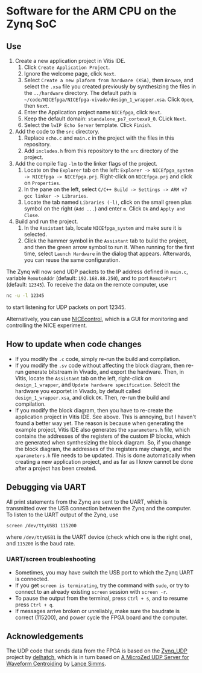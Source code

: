 # Software for the ARM CPU on the Zynq SoC

## Use

1. Create a new application project in Vitis IDE.
   1. Click `Create Application Project`.
   2. Ignore the welcome page, click `Next`.
   3. Select `Create a new plaform from hardware (XSA)`, then `Browse`, and select the `.xsa` file you created previously by synthesizing the files in the `../hardware` directory. The default path is `~/code/NICEfpga/NICEfpga-vivado/design_1_wrapper.xsa`. Click `Open`, then `Next`.
   4. Enter the Application project name `NICEfpga`, click `Next`.
   5. Keep the default domain: `standalone_ps7_cortexa9_0`. CLick `Next`.
   6. Select the `lwIP Echo Server` template. Click `Finish`.
2. Add the code to the `src` directory.
   1. Replace `echo.c` and `main.c` in the project with the files in this repository.
   2. Add `includes.h` from this repository to the `src` directory of the project.
3. Add the compile flag `-lm` to the linker flags of the project.
   1. Locate on the `Explorer` tab on the left: `Explorer -> NICEfpga_system -> NICEfpga -> NICEfpga.prj`. Right-click on `NICEfpga.prj` and click on `Properties`.
   2. In the pane on the left, select `C/C++ Build -> Settings -> ARM v7 gcc linker -> Libraries`.
   3. Locate the tab named `Libraries (-l)`, click on the small green plus symbol on the right (`Add ...`) and enter `m`. Click `Ok` and `Apply and Close`.
4. Build and run the project.
   1. In the `Assistant` tab, locate `NICEfpga_system` and make sure it is selected.
   2. Click the hammer symbol in the `Assistant` tab to build the project, and then the green arrow symbol to run it. When running for the first time, select `Launch Hardware` in the dialog that appears. Afterwards, you can reuse the same configuration.

The Zynq will now send UDP packets to the IP address defined in `main.c`, variable `RemoteAddr` (default: `192.168.88.250`), and to port `RemotePort` (default: `12345`). To receive the data on the remote computer, use

```sh
nc -u -l 12345
```

to start listening for UDP packets on port 12345.

Alternatively, you can use [NICEcontrol](https://github.com/thomabir/NICEcontrol), which is a GUI for monitoring and controlling the NICE experiment.

## How to update when code changes

- If you modify the `.c` code, simply re-run the build and compilation.
- If you modify the `.sv` code without affecting the block diagram, then re-run generate bitstream in Vivado, and export the hardware. Then, in Vitis, locate the `Assistant` tab on the left, right-click on `design_1_wrapper`, and `Update hardware specification`. Seleclt the hardware you exportet in Vivado, by default called `design_1_wrapper.xsa`, and click `OK`. Then, re-run the build and compilation.
- If you modify the block diagram, then you have to re-create the application project in Vitis IDE. See above. This is annoying, but I haven't found a better way yet. The reason is because when generating the example project, Vitis IDE also generates the `xparameters.h` file, which  contains the addresses of the registers of the custom IP blocks, which are generated when synthesizing the block diagram. So, if you change the block diagram, the addresses of the registers may change, and the `xparameters.h` file needs to be updated. This is done automatically when creating a new application project, and as far as I know cannot be done after a project has been created.

## Debugging via UART

All print statements from the Zynq are sent to the UART, which is transmitted over the USB connection between the Zynq and the computer.
To listen to the UART output of the Zynq, use

```sh
screen /dev/ttyUSB1 115200
```

where `/dev/ttyUSB1` is the UART device (check which one is the right one), and `115200` is the baud rate.

### UART/screen troubleshooting

- Sometimes, you may have switch the USB port to which the Zynq UART is connected.
- If you get `screen is terminating`, try the command with `sudo`, or try to connect to an already existing `screen` session with `screen -r`.
- To pause the output from the terminal, press `Ctrl + s`, and to resume press `Ctrl + q`.
- If messages arrive broken or unreliably, make sure the baudrate is correct (115200), and power cycle the FPGA board and the computer.

## Acknowledgements

The UDP code that sends data from the FPGA is based on the [Zynq_UDP](https://github.com/delhatch/Zynq_UDP) project by [delhatch](https://github.com/delhatch), which is in turn based on [A MicroZed UDP Server for Waveform Centroiding](https://lancesimms.com/Xilinx/MicroZed_UDP_Server_for_Waveform_Centroiding_Table_Of_Contents.html) by [Lance Simms](https://lancesimms.com/).
